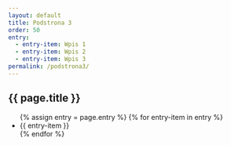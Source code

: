 ```yaml
---
layout: default
title: Podstrona 3
order: 50
entry:
  - entry-item: Wpis 1
  - entry-item: Wpis 2
  - entry-item: Wpis 3
permalink: /podstrona3/
---
```

<div class="margin-left mt-5">
  <h2>{{ page.title }}</h2>
  <ul class="list-group col my-5 ml-0">
  {% assign entry = page.entry %}
  {% for entry-item in entry %}
    <li class="list-group-item">{{ entry-item }}</li>
  {% endfor %}
  </ul>
</div>
